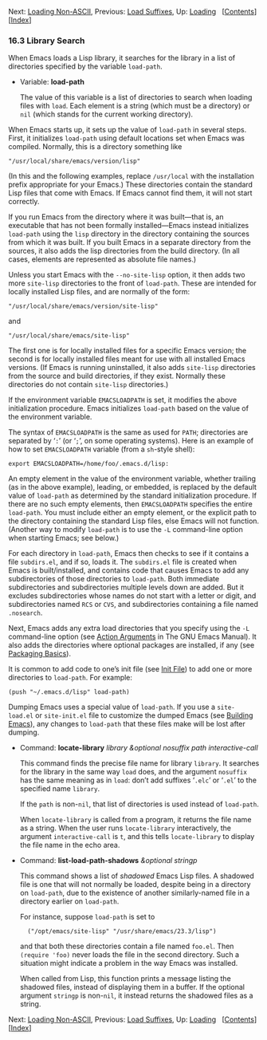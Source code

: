 <!-- This is the GNU Emacs Lisp Reference Manual
corresponding to Emacs version 27.2.

Copyright (C) 1990-1996, 1998-2021 Free Software Foundation,
Inc.

Permission is granted to copy, distribute and/or modify this document
under the terms of the GNU Free Documentation License, Version 1.3 or
any later version published by the Free Software Foundation; with the
Invariant Sections being "GNU General Public License," with the
Front-Cover Texts being "A GNU Manual," and with the Back-Cover
Texts as in (a) below.  A copy of the license is included in the
section entitled "GNU Free Documentation License."

(a) The FSF's Back-Cover Text is: "You have the freedom to copy and
modify this GNU manual.  Buying copies from the FSF supports it in
developing GNU and promoting software freedom." -->

<!-- Created by GNU Texinfo 6.7, http://www.gnu.org/software/texinfo/ -->

Next: [Loading Non-ASCII](Loading-Non_002dASCII.html), Previous: [Load Suffixes](Load-Suffixes.html), Up: [Loading](Loading.html)   \[[Contents](index.html#SEC_Contents "Table of contents")]\[[Index](Index.html "Index")]

### 16.3 Library Search

When Emacs loads a Lisp library, it searches for the library in a list of directories specified by the variable `load-path`.

*   Variable: **load-path**

    The value of this variable is a list of directories to search when loading files with `load`. Each element is a string (which must be a directory) or `nil` (which stands for the current working directory).

When Emacs starts up, it sets up the value of `load-path` in several steps. First, it initializes `load-path` using default locations set when Emacs was compiled. Normally, this is a directory something like

    "/usr/local/share/emacs/version/lisp"

(In this and the following examples, replace `/usr/local` with the installation prefix appropriate for your Emacs.) These directories contain the standard Lisp files that come with Emacs. If Emacs cannot find them, it will not start correctly.

If you run Emacs from the directory where it was built—that is, an executable that has not been formally installed—Emacs instead initializes `load-path` using the `lisp` directory in the directory containing the sources from which it was built. If you built Emacs in a separate directory from the sources, it also adds the lisp directories from the build directory. (In all cases, elements are represented as absolute file names.)

Unless you start Emacs with the `--no-site-lisp` option, it then adds two more `site-lisp` directories to the front of `load-path`. These are intended for locally installed Lisp files, and are normally of the form:

    "/usr/local/share/emacs/version/site-lisp"

and

    "/usr/local/share/emacs/site-lisp"

The first one is for locally installed files for a specific Emacs version; the second is for locally installed files meant for use with all installed Emacs versions. (If Emacs is running uninstalled, it also adds `site-lisp` directories from the source and build directories, if they exist. Normally these directories do not contain `site-lisp` directories.)

If the environment variable `EMACSLOADPATH` is set, it modifies the above initialization procedure. Emacs initializes `load-path` based on the value of the environment variable.

The syntax of `EMACSLOADPATH` is the same as used for `PATH`; directories are separated by ‘`:`’ (or ‘`;`’, on some operating systems). Here is an example of how to set `EMACSLOADPATH` variable (from a `sh`-style shell):

    export EMACSLOADPATH=/home/foo/.emacs.d/lisp:

An empty element in the value of the environment variable, whether trailing (as in the above example), leading, or embedded, is replaced by the default value of `load-path` as determined by the standard initialization procedure. If there are no such empty elements, then `EMACSLOADPATH` specifies the entire `load-path`. You must include either an empty element, or the explicit path to the directory containing the standard Lisp files, else Emacs will not function. (Another way to modify `load-path` is to use the `-L` command-line option when starting Emacs; see below.)

For each directory in `load-path`, Emacs then checks to see if it contains a file `subdirs.el`, and if so, loads it. The `subdirs.el` file is created when Emacs is built/installed, and contains code that causes Emacs to add any subdirectories of those directories to `load-path`. Both immediate subdirectories and subdirectories multiple levels down are added. But it excludes subdirectories whose names do not start with a letter or digit, and subdirectories named `RCS` or `CVS`, and subdirectories containing a file named `.nosearch`.

Next, Emacs adds any extra load directories that you specify using the `-L` command-line option (see [Action Arguments](https://www.gnu.org/software/emacs/manual/html_node/emacs/Action-Arguments.html#Action-Arguments) in The GNU Emacs Manual). It also adds the directories where optional packages are installed, if any (see [Packaging Basics](Packaging-Basics.html)).

It is common to add code to one’s init file (see [Init File](Init-File.html)) to add one or more directories to `load-path`. For example:

    (push "~/.emacs.d/lisp" load-path)

Dumping Emacs uses a special value of `load-path`. If you use a `site-load.el` or `site-init.el` file to customize the dumped Emacs (see [Building Emacs](Building-Emacs.html)), any changes to `load-path` that these files make will be lost after dumping.

*   Command: **locate-library** *library \&optional nosuffix path interactive-call*

    This command finds the precise file name for library `library`. It searches for the library in the same way `load` does, and the argument `nosuffix` has the same meaning as in `load`: don’t add suffixes ‘`.elc`’ or ‘`.el`’ to the specified name `library`.

    If the `path` is non-`nil`, that list of directories is used instead of `load-path`.

    When `locate-library` is called from a program, it returns the file name as a string. When the user runs `locate-library` interactively, the argument `interactive-call` is `t`, and this tells `locate-library` to display the file name in the echo area.

<!---->

*   Command: **list-load-path-shadows** *\&optional stringp*

    This command shows a list of *shadowed* Emacs Lisp files. A shadowed file is one that will not normally be loaded, despite being in a directory on `load-path`, due to the existence of another similarly-named file in a directory earlier on `load-path`.

    For instance, suppose `load-path` is set to

          ("/opt/emacs/site-lisp" "/usr/share/emacs/23.3/lisp")

    and that both these directories contain a file named `foo.el`. Then `(require 'foo)` never loads the file in the second directory. Such a situation might indicate a problem in the way Emacs was installed.

    When called from Lisp, this function prints a message listing the shadowed files, instead of displaying them in a buffer. If the optional argument `stringp` is non-`nil`, it instead returns the shadowed files as a string.

Next: [Loading Non-ASCII](Loading-Non_002dASCII.html), Previous: [Load Suffixes](Load-Suffixes.html), Up: [Loading](Loading.html)   \[[Contents](index.html#SEC_Contents "Table of contents")]\[[Index](Index.html "Index")]
